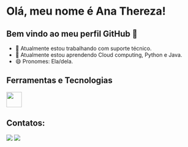 # Olá, meu nome é Ana Thereza! 
## Bem vindo ao meu perfil GitHub 👋

- 🔭 Atualmente estou trabalhando com suporte técnico.
- 🌱 Atualmente estou aprendendo Cloud computing, Python e Java.
- 😄 Pronomes: Ela/dela.


## Ferramentas e Tecnologias

<img loading="lazy" src="https://cdn.jsdelivr.net/gh/devicons/devicon/icons/git/git-original.svg" src="https://cdn.jsdelivr.net/gh/devicons/devicon@latest/icons/mysql/mysql-original.svg" width="40" height="40"/>






## Contatos:

<div>
<a href = "mailto:contato@seu-usuário-aqui"><img loading="lazy" src="https://img.shields.io/badge/Gmail-D14836?style=for-the-badge&logo=gmail&logoColor=white" target="_blank"></a>
<a href="https://www.linkedin.com/in/ana-thereza-oliveira-vasconcellos-motta-9b2585197" target="_blank"><img loading="lazy" src="https://img.shields.io/badge/-LinkedIn-%230077B5?style=for-the-badge&logo=linkedin&logoColor=white" target="_blank"></a>   
</div>
